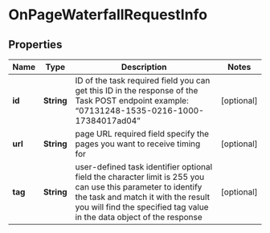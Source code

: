 

# OnPageWaterfallRequestInfo


## Properties

| Name | Type | Description | Notes |
|------------ | ------------- | ------------- | -------------|
|**id** | **String** | ID of the task required field you can get this ID in the response of the Task POST endpoint example: “07131248-1535-0216-1000-17384017ad04” |  [optional] |
|**url** | **String** | page URL required field specify the pages you want to receive timing for |  [optional] |
|**tag** | **String** | user-defined task identifier optional field the character limit is 255 you can use this parameter to identify the task and match it with the result you will find the specified tag value in the data object of the response |  [optional] |



